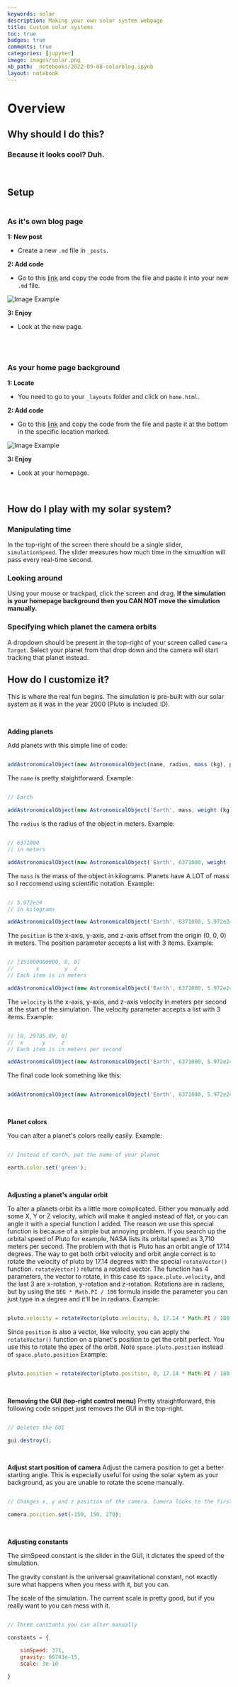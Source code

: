 ```yaml
---
keywords: solar
description: Making your own solar system webpage
title: Custom solar systems
toc: true 
badges: true
comments: true
categories: [jupyter]
image: images/solar.png
nb_path: _notebooks/2022-09-08-solarblog.ipynb
layout: notebook
---
```


# Overview
## Why should I do this?
### Because it looks cool? Duh.
<br>

## Setup
### <br> As it's own blog page </br>

<b> 1: New post</b>

- Create a new ```.md``` file in ```_posts```.

<b> 2: Add code</b>

- Go to this [link](https://github.com/TristanCopley/solarsystems/blob/main/standalonefile) and copy the code from the file and paste it into your new ```.md``` file.

![Image Example](https://raw.githubusercontent.com/TristanCopley/solarsystems/main/Screen%20Shot%202022-09-14%20at%201.47.29%20PM.png)

<b> 3: Enjoy </b>

- Look at the new page.

<br>

### <br> As your home page background </br>

<b> 1: Locate</b>

- You need to go to your ```_layouts``` folder and click on ```home.html```.

<b> 2: Add code</b>

- Go to this [link](https://github.com/TristanCopley/solarsystems/blob/main/backgroundfile) and copy the code from the file and paste it at the bottom in the specific location marked.

![Image Example](https://raw.githubusercontent.com/TristanCopley/solarsystems/main/Screen%20Shot%202022-09-14%20at%201.52.10%20PM.png)

<b> 3: Enjoy </b>

- Look at your homepage.

<br>

## How do I play with my solar system?
### Manipulating time
In the top-right of the screen there should be a single slider, ```simulationSpeed```. The slider measures how much time in the simualtion will pass every real-time second.
### Looking around
Using your mouse or trackpad, click the screen and drag. <b>If the simulation is your homepage background then you CAN NOT move the simulation manually.</b>
### Specifying which planet the camera orbits
A dropdown should be present in the top-right of your screen called ```Camera Target```. Select your planet from that drop down and the camera will start tracking that planet instead.
## How do I customize it?
This is where the real fun begins. The simulation is pre-built with our solar system as it was in the year 2000 (Pluto is included :D). 

<br>


<b>Adding planets</b>

Add planets with this simple line of code:
```javascript

addAstronomicalObject(new AstronomicalObject(name, radius, mass (kg), position (m), velocity (m/s)));

```

The ```name``` is pretty staightforward. Example:
```javascript

// Earth

addAstronomicalObject(new AstronomicalObject('Earth', mass, weight (kg), position (m), velocity (m/s)));

```

The ```radius``` is the radius of the object in meters. Example:
```javascript

// 6371000 
// in meters

addAstronomicalObject(new AstronomicalObject('Earth', 6371000, weight (kg), position (m), velocity (m/s)));

```

The ```mass``` is the mass of the object in kilograms. Planets have A LOT of mass so I reccomend using scientific notation. Example:
```javascript

// 5.972e24 
// in kilograms 

addAstronomicalObject(new AstronomicalObject('Earth', 6371000, 5.972e24, position (m), velocity (m/s)));

```

The ```position``` is the x-axis, y-axis, and z-axis offset from the origin (0, 0, 0) in meters. The position parameter accepts a list with 3 items. Example:
```javascript

// [151000000000, 0, 0]
//       x        y  z
// Each item is in meters

addAstronomicalObject(new AstronomicalObject('Earth', 6371000, 5.972e24, [151000000000, 0, 0], velocity (m/s)));

```

The ```velocity``` is the x-axis, y-axis, and z-axis velocity in meters per second at the start of the simulation. The velocity parameter accepts a list with 3 items. Example:
```javascript

// [0, 29785.89, 0]
//  x      y     z
// Each item is in meters per second

addAstronomicalObject(new AstronomicalObject('Earth', 6371000, 5.972e24, [151000000000, 0, 0], [0, 29785.89, 0]));

```

The final code look something like this:
```javascript

addAstronomicalObject(new AstronomicalObject('Earth', 6371000, 5.972e24, [151000000000, 0, 0], [0, 29785.89, 0]));

```

<br>

<b>Planet colors</b>

You can alter a planet's colors really easily. Example:
```javascript

// Instead of earth, put the name of your planet

earth.color.set('green');

```

<br>

<b>Adjusting a planet's angular orbit</b>

To alter a planets orbit its a little more complicated. Either you manually add some X, Y or Z velocity, which will make it angled instead of flat, or you can angle it with a special function I added. The reason we use this special function is because of a simple but annoying problem. If you search up the orbital speed of Pluto for example, NASA lists its orbital speed as 3,710 meters per second. The problem with that is Pluto has an orbit angle of 17.14 degrees. The way to get both orbit velocity and orbit angle correct is to rotate the velocity of pluto by 17.14 degrees with the special ```rotateVector()``` function. ```rotateVector()``` returns a rotated vector. The function has 4 parameters, the vector to rotate, in this case its ```space.pluto.velocity```, and the last 3 are x-rotation, y-rotation and z-rotation. Rotations are in radians, but by using the ```DEG * Math.PI / 180``` formula inside the parameter you can just type in a degree and it'll be in radians. Example:

```javascript

pluto.velocity = rotateVector(pluto.velocity, 0, 17.14 * Math.PI / 180, 0);

```

Since ```position``` is also a vector, like velocity, you can apply the ```rotateVector()``` function on a planet's position to get the orbit perfect. You use this to rotate the apex of the orbit. Note ```space.pluto.position``` instead of ```space.pluto.position``` Example:

```javascript

pluto.position = rotateVector(pluto.position, 0, 17.14 * Math.PI / 180, 0);

```

<br>

<b>Removing the GUI (top-right control menu)</b>
Pretty straightforward, this following code snippet just removes the GUI in the top-right.

```javascript

// Deletes the GUI

gui.destroy();

```

<br>

<b>Adjust start position of camera</b>
Adjust the camera position to get a better starting angle. This is especially useful for using the solar sytem as your background, as you are unable to rotate the scene manually.

```javascript

// Changes x, y and z position of the camera. Camera looks to the first astronimal body you add

camera.position.set(-150, 150, 270);

```

<br>

<b>Adjusting constants</b>

The simSpeed constant is the slider in the GUI, it dictates the speed of the simulation.

The gravity constant is the universal graavitational constant, not exactly sure what happens when you mess with it, but you can.

The scale of the simulation. The current scale is pretty good, but if you really want to you can mess with it.

```javascript

// Three constants you can alter manually

constants = {

    simSpeed: 371,
    gravity: 66743e-15,
    scale: 3e-10

}

```